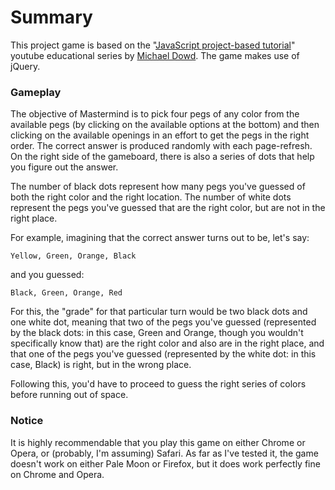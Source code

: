 # Summary

This project game is based on the "[JavaScript project-based tutorial](https://www.youtube.com/playlist?list=PLe2fdRcC99C4InmFLSDzd0dK_RPylxq9k)" youtube educational series by [Michael Dowd](http://www.mikedowd300.com/). The game makes use of jQuery.

### Gameplay

The objective of Mastermind is to pick four pegs of any color from the available pegs (by clicking on the available options at the bottom) and then clicking on the available openings in an effort to get the pegs in the right order. The correct answer is produced randomly with each page-refresh. On the right side of the gameboard, there is also a series of dots that help you figure out the answer.

The number of black dots represent how many pegs you've guessed of both the right color and the right location. The number of white dots represent the pegs you've guessed that are the right color, but are not in the right place.

For example, imagining that the correct answer turns out to be, let's say:
```
Yellow, Green, Orange, Black
```
and you guessed:
```
Black, Green, Orange, Red
```
For this, the "grade" for that particular turn would be two black dots and one white dot, meaning that two of the pegs  you've guessed (represented by the black dots: in this case, Green and Orange, though you wouldn't specifically know that) are the right color and also are in the right place, and that one of the pegs you've guessed (represented by the white dot: in this case, Black) is right, but in the wrong place.

Following this, you'd have to proceed to guess the right series of colors before running out of space.

### Notice

It is highly recommendable that you play this game on either Chrome or Opera, or (probably, I'm assuming) Safari. As far as I've tested it, the game doesn't work on either Pale Moon or Firefox, but it does work perfectly fine on Chrome and Opera.
